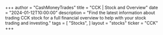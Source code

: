 +++
author = "CashMoneyTrades"
title = "CCK | Stock and Overview"
date = "2024-01-12T10:00:00"
description = "Find the latest information about trading CCK stock for a full financial overview to help with your stock trading and investing."
tags = [
"Stocks",
]
layout = "stocks"
ticker = "CCK"
+++
        


    
        